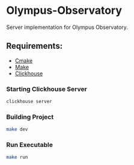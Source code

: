# Olympus-Observatory

Server implementation for Olympus Observatory.

## Requirements:
- [Cmake](https://cmake.org/)
- [Make](https://www.gnu.org/software/make/)
- [Clickhouse](https://clickhouse.com/)

### Starting Clickhouse Server
```bash
clickhouse server
```

### Building Project
```bash
make dev
```

### Run Executable
```bash
make run
```
